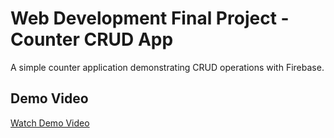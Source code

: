 # Web Development Final Project - Counter CRUD App

A simple counter application demonstrating CRUD operations with Firebase.

## Demo Video

[Watch Demo Video](link-to-your-video)

<!-- https://drive.google.com/file/d/1LMC1hrdq9Qs3uyz4EKKCxscyTXdzq6Jv/view?usp=sharing -->
